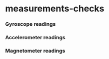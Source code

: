 # measurements-checks

### Gyroscope readings 

### Accelerometer readings 

### Magnetometer readings
